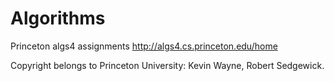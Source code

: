 # Algorithms
 Princeton algs4 assignments
 http://algs4.cs.princeton.edu/home

 Copyright belongs to Princeton University: Kevin Wayne, Robert Sedgewick.
